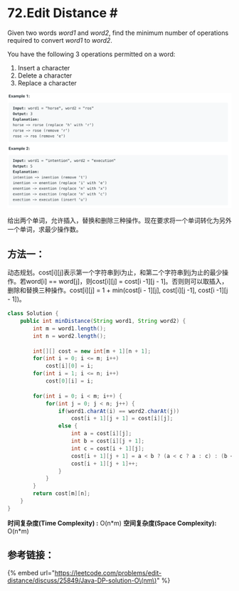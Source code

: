 # 72.Edit Distance \#

Given two words _word1_ and _word2_, find the minimum number of operations required to convert _word1_ to _word2_.

You have the following 3 operations permitted on a word:

1. Insert a character
2. Delete a character
3. Replace a character

![](.gitbook/assets/image%20%2823%29.png)

给出两个单词，允许插入，替换和删除三种操作。现在要求将一个单词转化为另外一个单词，求最少操作数。

## 方法一：

动态规划。cost\[i\]\[j\]表示第一个字符串到i为止，和第二个字符串到j为止的最少操作。若word\[i\] == word\[j\]，则cost\[i\]\[j\] = cost\[i -1\]\[j - 1\]。否则则可以取插入，删除和替换三种操作。cost\[i\]\[j\] = 1 + min\(cost\[i - 1\]\[j\], cost\[i\]\[j -1\], cost\[i -1\]\[j - 1\]\)。

```java
class Solution {
    public int minDistance(String word1, String word2) {
        int m = word1.length();
        int n = word2.length();
        
        int[][] cost = new int[m + 1][n + 1];
        for(int i = 0; i <= m; i++)
            cost[i][0] = i;
        for(int i = 1; i <= n; i++)
            cost[0][i] = i;
        
        for(int i = 0; i < m; i++) {
            for(int j = 0; j < n; j++) {
                if(word1.charAt(i) == word2.charAt(j))
                    cost[i + 1][j + 1] = cost[i][j];
                else {
                    int a = cost[i][j];
                    int b = cost[i][j + 1];
                    int c = cost[i + 1][j];
                    cost[i + 1][j + 1] = a < b ? (a < c ? a : c) : (b < c ? b : c);
                    cost[i + 1][j + 1]++;
                }
            }
        }
        return cost[m][n];
    }
}
```

**时间复杂度\(Time Complexity\) :** O\(n\*m\)          **空间复杂度\(Space Complexity\):** O\(n\*m\)

## 参考链接：

{% embed url="https://leetcode.com/problems/edit-distance/discuss/25849/Java-DP-solution-O\(nm\)" %}



